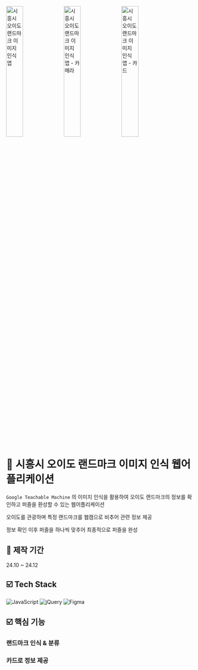 
<img src="https://github.com/user-attachments/assets/ee3d6ed7-b7ea-48d4-a4b6-318b29ea45fa" alt="시흥시 오이도 랜드마크 이미지 인식 앱" width="30%">
<img src="https://github.com/user-attachments/assets/0bfdae14-46d1-484e-9531-1f49be05826e" alt="시흥시 오이도 랜드마크 이미지 인식 앱 - 카메라" width="30%">
<img src="https://github.com/user-attachments/assets/31bc19de-df67-435f-917d-1c94b953d1eb" alt="시흥시 오이도 랜드마크 이미지 인식 앱 - 카드" width="30%">


# 📸 시흥시 오이도 랜드마크 이미지 인식 웹어플리케이션
`Google Teachable Machine` 의 이미지 인식을 활용하여 오이도 랜드마크의 정보를 확인하고 퍼즐을 환성할 수 있는 웹어플리케이션

오이도를 관광하며 특정 랜드마크를 웹캠으로 비추어 관련 정보 제공

정보 확인 이후 퍼즐을 하나씩 맞추어 최종적으로 퍼즐을 완성

## 📅 제작 기간
24.10 ~ 24.12

## ☑️ Tech Stack
![JavaScript](https://img.shields.io/badge/javascript-%23323330.svg?style=for-the-badge&logo=javascript&logoColor=%23F7DF1E)
![jQuery](https://img.shields.io/badge/jquery-%230769AD.svg?style=for-the-badge&logo=jquery&logoColor=white)
![Figma](https://img.shields.io/badge/figma-%23F24E1E.svg?style=for-the-badge&logo=figma&logoColor=white)

## ☑️ 핵심 기능

### 랜드마크 인식 & 분류

### 카드로 정보 제공
